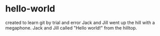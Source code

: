 # hello-world
created to learn git by trial and error
Jack and Jill went up the hill with a megaphone. Jack and Jill called "Hello world!" from the hilltop.
